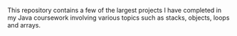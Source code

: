 This repository contains a few of the largest projects I have completed in my Java coursework involving various topics such as stacks, objects, loops and arrays.
